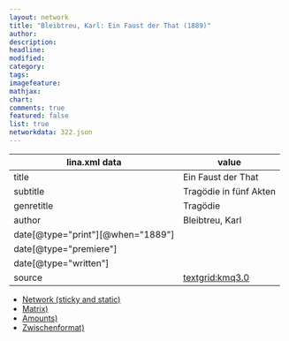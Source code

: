 ```yaml
---
layout: network
title: "Bleibtreu, Karl: Ein Faust der That (1889)"
author:
description:
headline:
modified:
category:
tags:
imagefeature: 
mathjax: 
chart: 
comments: true
featured: false
list: true
networkdata: 322.json
---
```

lina.xml data  | value
------------- | -------------
title|Ein Faust der That
subtitle|Tragödie in fünf Akten
genretitle|Tragödie
author|Bleibtreu, Karl
date[@type="print"][@when="1889"]|
date[@type="premiere"]|
date[@type="written"]|
source|[textgrid:kmq3.0](https://textgridlab.org/1.0/tgcrud-public/rest/textgrid:kmq3.0/data)



* [Network (sticky and static)](/linas/network322)
* [Matrix)](/linas/matrix322)
* [Amounts)](/linas/amount322)
* [Zwischenformat)](/linas/lina322 )
